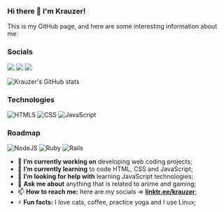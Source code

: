 ### Hi there 👋 I'm Krauzer!

This is my GitHub page, and here are some interesting information about me:

### Socials

[<img src="https://img.shields.io/badge/-LinkedIn-blue?style=for-the-badge&logo=&logoColor=white">](https://www.linkedin.com/in/pedro-krauzer-51103a101/)
[<img src="https://img.shields.io/badge/YouTube-red?style=for-the-badge&logo=&logoColor=white">](https://www.youtube.com/channel/UCfn9FO7CKhn6_Z1jw5NiF8A)
[<img src="https://img.shields.io/badge/LinkTree-green?style=for-the-badge&logo=&logoColor=white">](https://linktr.ee/krauzer)

![Krauzer's GitHub stats](https://github-readme-stats.vercel.app/api?username=KrauzerPH94&show_icons=true&theme=dark)

### Technologies
![HTML5](https://img.shields.io/badge/Linux-blue?style=for-the-badge&logo=linux&logoColor=white)
![CSS](https://img.shields.io/badge/jscript-green?&style=for-the-badge&logo=javascript&logoColor=white)
![JavaScript](https://img.shields.io/badge/ruby-red.svg?style=for-the-badge&logo=ruby&logoColor=white)

### Roadmap
![NodeJS](https://img.shields.io/badge/rails-red?style=for-the-badge&logo=ruby-on-rails&logoColor=white)
![Ruby](https://img.shields.io/badge/react-blue.svg?style=for-the-badge&logo=react&logoColor=white)
![Rails](https://img.shields.io/badge/nodejs-green.svg?style=for-the-badge&logo=node.js&logoColor=white)

- 🔭 **I’m currently working on** developing web coding projects;
- 🌱 **I’m currently learning** to code HTML, CSS and JavaScript;
- 🤔 **I’m looking for help with** learning JavaScript technologies;
- 💬 **Ask me about** anything that is related to anime and gaming;
- 📫 **How to reach me:** here are my socials => [**linktr.ee/krauzer**](https://linktr.ee/krauzer);
- ⚡ **Fun facts:** I love cats, coffee, practice yoga and I use Linux;
